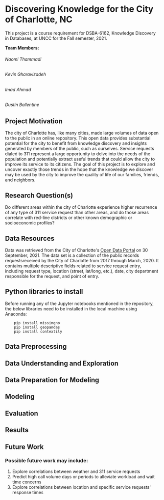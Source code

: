 # Discovering Knowledge for the City of Charlotte, NC
This project is a course requirement for DSBA-6162, Knowledge Discovery in Databases, at UNCC for the Fall semester, 2021.

**Team Members:** 

###### Naomi Thammadi 
###### Kevin Gharavizadeh 
###### Imad Ahmad 
###### Dustin Ballentine 


## Project Motivation 
The city of Charlotte has, like many cities, made large volumes of data open to the public in an online repository. This open data provides substantial potential for the city to benefit from knowledge discovery and insights generated by members of the public, such as ourselves. Service requests dialed to 311 represent a large opportunity to delve into the needs of the population and potentially extract useful trends that could allow the city to improve its service to its citizens. The goal of this project is to explore and uncover exactly those trends in the hope that the knowledge we discover may be used by the city to improve the quality of life of our families, friends, and neighbors.


## Research Question(s) 
Do different areas within the city of Charlotte experience higher recurrence of any
type of 311 service request than other areas, and do those areas correlate with
red-line districts or other known demographic or socioeconomic profiles?

## Data Resources 
Data was retrieved from the City of Charlotte's [Open Data Portal](https://data.charlottenc.gov/datasets/charlotte::service-requests-311/about) on 30 September, 2021. The data set is a collection of the public records requestsreceived by the City of Charlotte from 2017 through March, 2020. It contains multiple descriptive fields related to service request entry, including request type, location (street, lat/long, etc.), date, city department responsible for the request, and point of entry.

## Python libraries to install
Before running any of the Jupyter notebooks mentioned in the repository, the below libraries need to be installed in the local machine using Anaconda:

```
    pip install missingno
    pip install geopandas
    pip install contextily
```

## Data Preprocessing 
## Data Understanding and Exploration 
## Data Preparation for Modeling 
## Modeling 
## Evaluation 
## Results 
## Future Work 
### Possible future work may include:
1.  Explore correlations between weather and 311 service requests
2.  Predict high call volume days or periods to alleviate workload and wait time concerns
3.  Explore correlations between location and specific service requests' response times
